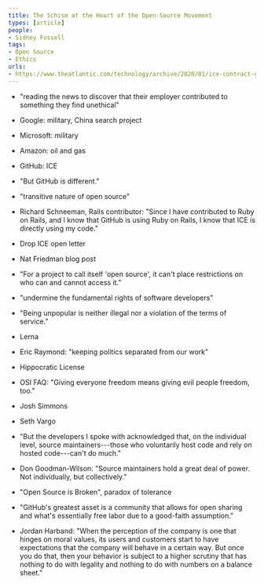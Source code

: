 ```yaml
---
title: The Schism at the Heart of the Open-Source Movement
types: [article]
people:
- Sidney Fussell
tags:
- Open Source
- Ethics
urls:
- https://www.theatlantic.com/technology/archive/2020/01/ice-contract-github-sparks-developer-protests/604339/
---
```


- "reading the news to discover that their employer contributed to something they find unethical"

- Google: military, China search project

- Microsoft: military

- Amazon: oil and gas

- GitHub: ICE

- "But GitHub is different."

- "transitive nature of open source"

- Richard Schneeman, Rails contributor: "Since I have contributed to Ruby on Rails, and I know that GitHub is using Ruby on Rails, I know that ICE is directly using my code."

- Drop ICE open letter

- Nat Friedman blog post

- "For a project to call itself 'open source', it can't place restrictions on who can and cannot access it."

- "undermine the fundamental rights of software developers"

- "Being unpopular is neither illegal nor a violation of the terms of service."

- Lerna

- Eric Raymond: "keeping politics separated from our work"

- Hippocratic License

- OSI FAQ: "Giving everyone freedom means giving evil people freedom, too."

- Josh Simmons

- Seth Vargo

- "But the developers I spoke with acknowledged that, on the individual level, source maintainers---those who voluntarily host code and rely on hosted code---can't do much."

- Don Goodman-Wilson: "Source maintainers hold a great deal of power.  Not individually, but collectively."

- "Open Source is Broken", paradox of tolerance

- "GitHub's greatest asset is a community that allows for open sharing and what's essentially free labor due to a good-faith assumption."

- Jordan Harband: "When the perception of the company is one that hinges on moral values, its users and customers start to have expectations that the company will behave in a certain way.  But once you do that, then your behavior is subject to a higher scrutiny that has nothing to do with legality and nothing to do with numbers on a balance sheet."
